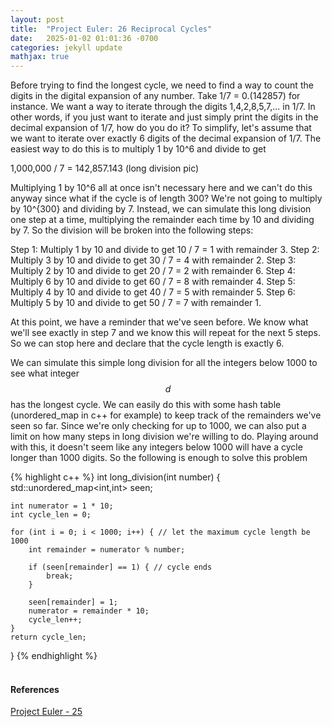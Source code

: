 ```yaml
---
layout: post
title:  "Project Euler: 26 Reciprocal Cycles"
date:   2025-01-02 01:01:36 -0700
categories: jekyll update
mathjax: true
---
```

Before trying to find the longest cycle, we need to find a way to count the digits in the digital expansion of any number. Take 1/7 = 0.(142857) for instance. We want a way to iterate through the digits 1,4,2,8,5,7,... in 1/7. In other words, if you just want to iterate and just simply print the digits in the decimal expansion of 1/7, how do you do it? To simplify, let's assume that we want to iterate over exactly 6 digits of the decimal expansion of 1/7. The easiest way to do this is to multiply 1 by 10^6 and divide to get

1,000,000 / 7 = 142,857.143 (long division pic)

Multiplying 1 by 10^6 all at once isn't necessary here and we can't do this anyway since what if the cycle is of length 300? We're not going to multiply by 10^{300} and dividing by 7. Instead, we can simulate this long division one step at a time, multiplying the remainder each time by 10 and dividing by 7. So the division will be broken into the following steps:

Step 1:
Multiply 1 by 10 and divide to get 10 / 7 = 1 with remainder 3.
Step 2:
Multiply 3 by 10 and divide to get 30 / 7 = 4 with remainder 2.
Step 3:
Multiply 2 by 10 and divide to get 20 / 7 = 2 with remainder 6.
Step 4:
Multiply 6 by 10 and divide to get 60 / 7 = 8 with remainder 4.
Step 5:
Multiply 4 by 10 and divide to get 40 / 7 = 5 with remainder 5.
Step 6:
Multiply 5 by 10 and divide to get 50 / 7 = 7 with remainder 1.

At this point, we have a reminder that we've seen before. We know what we'll see exactly in step 7 and we know this will repeat for the next 5 steps. So we can stop here and declare that the cycle length is exactly 6.

We can simulate this simple long division for all the integers below 1000 to see what integer $$d$$ has the longest cycle. We can easily do this with some hash table (unordered_map in c++ for example) to keep track of the remainders we've seen so far. Since we're only checking for up to 1000, we can also put a limit on how many steps in long division we're willing to do. Playing around with this, it doesn't seem like any integers below 1000 will have a cycle longer than 1000 digits. So the following is enough to solve this problem

{% highlight c++ %}
int long_division(int number) {
    std::unordered_map<int,int> seen;

    int numerator = 1 * 10;
    int cycle_len = 0;

    for (int i = 0; i < 1000; i++) { // let the maximum cycle length be 1000
        int remainder = numerator % number;

        if (seen[remainder] == 1) { // cycle ends
            break;
        }

        seen[remainder] = 1;
        numerator = remainder * 10;
        cycle_len++;
    }
    return cycle_len;
}
{% endhighlight %}
<br>
<br>
<!------------------------------------------------------------------------------------>
<h4><b>References</b></h4>
<a href="https://projecteuler.net/problem=25">Project Euler - 25</a>
<br>
<br>


